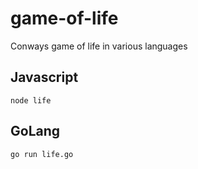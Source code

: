 # game-of-life
Conways game of life in various languages

## Javascript
```node life```

## GoLang
```go run life.go```
